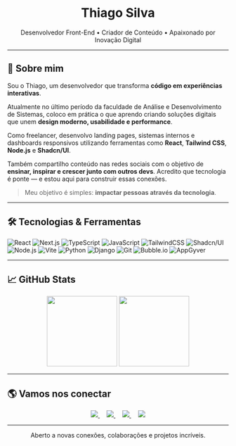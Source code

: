 <h1 align="center">Thiago Silva</h1>

<p align="center">
  Desenvolvedor Front-End • Criador de Conteúdo • Apaixonado por Inovação Digital
</p>

---

## 🧠 Sobre mim

Sou o Thiago, um desenvolvedor que transforma **código em experiências interativas**.

Atualmente no último período da faculdade de Análise e Desenvolvimento de Sistemas, coloco em prática o que aprendo criando soluções digitais que unem **design moderno, usabilidade e performance**.

Como freelancer, desenvolvo landing pages, sistemas internos e dashboards responsivos utilizando ferramentas como **React**, **Tailwind CSS**, **Node.js** e **Shadcn/UI**.

Também compartilho conteúdo nas redes sociais com o objetivo de **ensinar, inspirar e crescer junto com outros devs**. Acredito que tecnologia é ponte — e estou aqui para construir essas conexões.

> Meu objetivo é simples: **impactar pessoas através da tecnologia**.

---

## 🛠️ Tecnologias & Ferramentas

![React](https://img.shields.io/badge/-React-20232A?style=flat&logo=react)
![Next.js](https://img.shields.io/badge/-Next.js-000000?style=flat&logo=nextdotjs&logoColor=white)
![TypeScript](https://img.shields.io/badge/-TypeScript-3178C6?style=flat&logo=typescript&logoColor=white)
![JavaScript](https://img.shields.io/badge/-JavaScript-F7DF1E?style=flat&logo=javascript&logoColor=black)
![TailwindCSS](https://img.shields.io/badge/-Tailwind-0EA5E9?style=flat&logo=tailwindcss&logoColor=white)
![Shadcn/UI](https://img.shields.io/badge/-Shadcn/UI-000000?style=flat&logo=vercel&logoColor=white)
![Node.js](https://img.shields.io/badge/-Node.js-339933?style=flat&logo=nodedotjs&logoColor=white)
![Vite](https://img.shields.io/badge/-Vite-646CFF?style=flat&logo=vite&logoColor=white)
![Python](https://img.shields.io/badge/-Python-3776AB?style=flat&logo=python&logoColor=white)
![Django](https://img.shields.io/badge/-Django-092E20?style=flat&logo=django&logoColor=white)
![Git](https://img.shields.io/badge/-Git-F05032?style=flat&logo=git&logoColor=white)
![Bubble.io](https://img.shields.io/badge/-Bubble.io-1E1EEC?style=flat&logo=bubble&logoColor=white)
![AppGyver](https://img.shields.io/badge/-AppGyver-2C2C2C?style=flat&logoColor=white)

---

## 📈 GitHub Stats

<p align="center">
  <img src="https://github-readme-stats.vercel.app/api?username=thiagosilva&show_icons=true&theme=radical" height="160"/>
  <img src="https://github-readme-stats.vercel.app/api/top-langs/?username=thiagosilva&layout=compact&theme=radical" height="160"/>
</p>

---

## 🌎 Vamos nos conectar

<p align="center">
  <a href="https://thiagosilva-alpha.vercel.app/" target="_blank">
    <img src="https://img.shields.io/badge/-Portfólio-000?style=for-the-badge&logo=vercel&logoColor=white"/>
  </a>
  &nbsp;&nbsp;&nbsp;
  <a href="https://www.linkedin.com/in/thiagosilva-dev" target="_blank">
    <img src="https://img.shields.io/badge/-LinkedIn-0077B5?style=for-the-badge&logo=linkedin&logoColor=white"/>
  </a>
  &nbsp;&nbsp;&nbsp;
  <a href="https://instagram.com/thiagosilva.dev" target="_blank">
    <img src="https://img.shields.io/badge/-Instagram-E4405F?style=for-the-badge&logo=instagram&logoColor=white"/>
  </a>
  &nbsp;&nbsp;&nbsp;
  <a href="https://tiktok.com/@thiagosilva.dev" target="_blank">
    <img src="https://img.shields.io/badge/-TikTok-000000?style=for-the-badge&logo=tiktok&logoColor=white"/>
  </a>
</p>

---

<p align="center">
  Aberto a novas conexões, colaborações e projetos incríveis.
</p>
